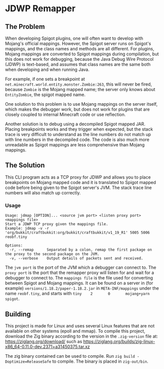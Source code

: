# JDWP Remapper

## The Problem

When developing Spigot plugins, one will often want to develop with Mojang's official mappings. However, the Spigot server runs on Spigot's mappings, and the class names and methods are all different. For plugins, Mojang mappings are converted to Spigot mappings during compilation, but this does not work for debugging, because the Java Debug Wire Protocol (JDWP) is text-based, and assumes that class names are the same both when developing and when running Java.

For example, if one sets a breakpoint at `net.minecraft.world.entity.monster.Zombie:263`, this will never be fired, because `Zombie` is the Mojang mapped name; the server only knows about `EntityZombie`, the spigot mapped name.

One solution to this problem is to use Mojang mappings on the server itself, which makes the debugger work, but does not work for plugins that are closely coupled to internal Minecraft code or use reflection.

Another solution is to debug using a decompiled Spigot mapped JAR. Placing breakpoints works and they trigger when expected, but the stack trace is very difficult to understand as the line numbers do not match up with line numbers in the decompiled code. The code is also much more unreadable as Spigot mappings are less comprehensive than Mojang mappings.

## The Solution

This CLI program acts as a TCP proxy for JDWP and allows you to place breakpoints on Mojang mapped code and it is translated to Spigot mapped code before being given to the Spigot server's JVM. The stack trace line numbers will also match up correctly.

### Usage

```
Usage: jdmap [OPTION]... <source jvm port> <listen proxy port> <mappings file>
Start a JDWP TCP proxy given the mappings file.
Example: jdmap -v -r 'org/bukkit/craftbukkit:org/bukkit/craftbukkit/v1_19_R1' 5005 5006 reobf.tiny

Options:
  -r, --remap      Separated by a colon, remap the first package on the proxy to the second package on the JVM.
  -v, --verbose    Output details of packets sent and received.
```

The `jvm port` is the port of the JVM which a debugger can connect to. The `proxy port` is the port that the remapper proxy will listen for and wait for a debugger to connect to. The `mappings file` is the file used for converting between Spigot and Mojang mappings. It can be found on a server in (for example) `versions/1.18.2/paper-1.18.2.jar` in `META-INF/mappings` under the name `reobf.tiny`, and starts with `tiny    2       0       mojang+yarn     spigot`.

## Building

This project is made for Linux and uses several Linux features that are not available on other systems (epoll and mmap). To compile this project, download the Zig binary according to the version in the `.zig-version` file at: https://ziglang.org/download/ such as https://ziglang.org/builds/zig-linux-x86_64-0.11.0-dev.2371+a31450375.tar.xz

The zig binary contained can be used to compile. Run `zig build -Doptimize=ReleaseSafe` to compile. The binary is placed in `zig-out/bin`.
